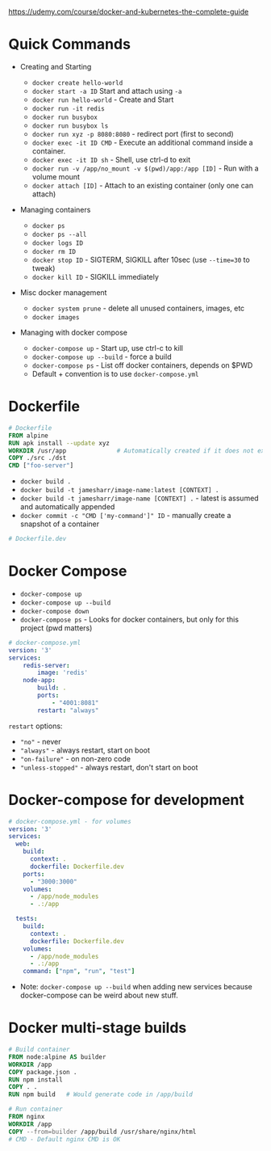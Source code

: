 https://udemy.com/course/docker-and-kubernetes-the-complete-guide

# Quick Commands
* Creating and Starting
  * `docker create hello-world`
  * `docker start -a ID` Start and attach using `-a` 
  * `docker run hello-world` - Create and Start
  * `docker run -it redis`
  * `docker run busybox`
  * `docker run busybox ls`
  * `docker run xyz -p 8080:8080` - redirect port (first to second)
  * `docker exec -it ID CMD` - Execute an additional command inside a container.
  * `docker exec -it ID sh` - Shell, use ctrl-d to exit
  * `docker run -v /app/no_mount -v $(pwd)/app:/app [ID]` - Run with a volume mount
  * `docker attach [ID]` - Attach to an existing container (only one can attach)

* Managing containers
  * `docker ps`
  * `docker ps --all`
  * `docker logs ID`
  * `docker rm ID`
  * `docker stop ID` - SIGTERM, SIGKILL after 10sec (use `--time=30` to tweak)
  * `docker kill ID` - SIGKILL immediately

* Misc docker management
  * `docker system prune` - delete all unused containers, images, etc
  * `docker images`

* Managing with docker compose
  * `docker-compose up` - Start up, use ctrl-c to kill
  * `docker-compose up --build` - force a build
  * `docker-compose ps` - List off docker containers, depends on $PWD
  * Default + convention is to use `docker-compose.yml`

# Dockerfile
```dockerfile
# Dockerfile
FROM alpine
RUN apk install --update xyz
WORKDIR /usr/app              # Automatically created if it does not exist, affects CMD as well
COPY ./src ./dst
CMD ["foo-server"]
```
* `docker build .`
* `docker build -t jamesharr/image-name:latest [CONTEXT] .`
* `docker build -t jamesharr/image-name [CONTEXT] .` - latest is assumed and automatically appended
* `docker commit -c "CMD ['my-command']" ID` - manually create a snapshot of a container

```dockerfile
# Dockerfile.dev

```

# Docker Compose
* `docker-compose up`
* `docker-compose up --build`
* `docker-compose down`
* `docker-compose ps` - Looks for docker containers, but only for this project (pwd matters)

```yaml
# docker-compose.yml
version: '3'
services:
    redis-server:
        image: 'redis'
    node-app:
        build: .
        ports:
            - "4001:8081"
        restart: "always"
```

`restart` options:
* `"no"` - never
* `"always"` - always restart, start on boot
* `"on-failure"` - on non-zero code
* `"unless-stopped"` - always restart, don't start on boot

# Docker-compose for development
```yaml
# docker-compose.yml - for volumes
version: '3'
services:
  web:
    build:
      context: .
      dockerfile: Dockerfile.dev
    ports:
      - "3000:3000"
    volumes:
      - /app/node_modules
      - .:/app

  tests:
    build:
      context: .
      dockerfile: Dockerfile.dev
    volumes:
      - /app/node_modules
      - .:/app
    command: ["npm", "run", "test"]
```

* Note: `docker-compose up --build` when adding new services because docker-compose can be weird about new stuff.

# Docker multi-stage builds
```dockerfile
# Build container
FROM node:alpine AS builder
WORKDIR /app
COPY package.json .
RUN npm install
COPY . .
RUN npm build   # Would generate code in /app/build

# Run container
FROM nginx
WORKDIR /app
COPY --from=builder /app/build /usr/share/nginx/html
# CMD - Default nginx CMD is OK
```